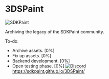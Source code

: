 # 3DSPaint
<p><img align="center" src="https://avatars.githubusercontent.com/u/130017968?s=200&v=4" alt="SDKPaint" /></p>


Archiving the legacy of the SDKPaint community.

To-do:
- Archive assets. [0%]
- Fix up assets. [0%]
- Backend development. [0%]
- Open testing phase. [0%]
[![Discord](https://tinyurl.com/2p9xchfn)](https://discord.gg/znMAEfN7Xm)
https://sdkpaint.github.io/3DSPaint/
